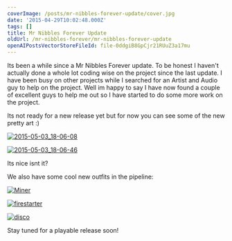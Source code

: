```yaml
---
coverImage: /posts/mr-nibbles-forever-update/cover.jpg
date: '2015-04-29T10:02:48.000Z'
tags: []
title: Mr Nibbles Forever Update
oldUrl: /mr-nibbles-forever/mr-nibbles-forever-update
openAIPostsVectorStoreFileId: file-0ddgiB8GpCjr21RUuZ3a17mu
---
```


Its been a while since a Mr Nibbles Forever update. To be honest I haven't actually done a whole lot coding wise on the project since the last update. I have been busy on other projects while I searched for an Artist and Audio guy to help on the project. Well im happy to say I have now found a couple of excellent guys to help me out so I have started to do some more work on the project.

<!-- more -->

Its not ready for a new release yet but for now you can see some of the new pretty art :)

[![2015-05-03_18-06-08](https://www.mikecann.co.uk/wp-content/uploads/2015/05/2015-05-03_18-06-08-1024x642.png)](https://www.mikecann.co.uk/wp-content/uploads/2015/05/2015-05-03_18-06-08.png)

[![2015-05-03_18-06-46](https://www.mikecann.co.uk/wp-content/uploads/2015/05/2015-05-03_18-06-46-1024x637.png)](https://www.mikecann.co.uk/wp-content/uploads/2015/05/2015-05-03_18-06-46.png)

Its nice isnt it?

We also have some cool new outfits in the pipeline:

[![Miner](https://www.mikecann.co.uk/wp-content/uploads/2015/05/Miner-1024x181.jpg)](https://www.mikecann.co.uk/wp-content/uploads/2015/05/Miner.jpg)

[![firestarter](https://www.mikecann.co.uk/wp-content/uploads/2015/05/firestarter-1024x181.jpg)](https://www.mikecann.co.uk/wp-content/uploads/2015/05/firestarter.jpg)

[![disco](https://www.mikecann.co.uk/wp-content/uploads/2015/05/disco-1024x181.jpg)](https://www.mikecann.co.uk/wp-content/uploads/2015/05/disco.jpg)

Stay tuned for a playable release soon!
